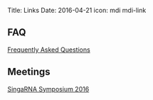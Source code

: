 Title: Links
Date: 2016-04-21
icon: mdi mdi-link

## FAQ

[Frequently Asked Questions](http://yeolab.github.io/faq/)

## Meetings

[SingaRNA Symposium 2016](http://yeolab.github.io/SingaRNA-Symposium-2016/)
